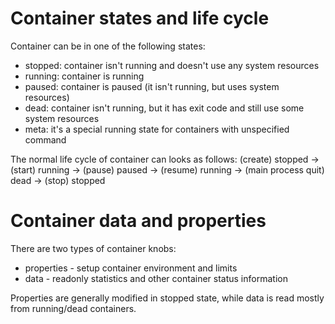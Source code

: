 # Container states and life cycle #

Container can be in one of the following states:
* stopped: container isn't running and doesn't use any system resources
* running: container is running
* paused: container is paused (it isn't running, but uses system resources)
* dead: container isn't running, but it has exit code and still use some system resources
* meta: it's a special running state for containers with unspecified command

The normal life cycle of container can looks as follows:
(create) stopped -> (start) running -> (pause) paused -> (resume) running ->
(main process quit) dead -> (stop) stopped

# Container data and properties #

There are two types of container knobs:
* properties - setup container environment and limits
* data - readonly statistics and other container status information

Properties are generally modified in stopped state, while data is read mostly
from running/dead containers.
